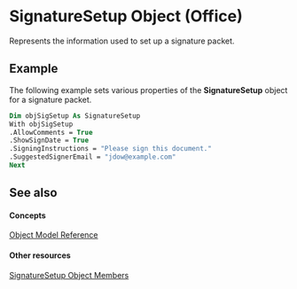 
# SignatureSetup Object (Office)

Represents the information used to set up a signature packet.


## Example

The following example sets various properties of the  **SignatureSetup** object for a signature packet.


```vb
Dim objSigSetup As SignatureSetup 
With objSigSetup 
.AllowComments = True 
.ShowSignDate = True 
.SigningInstructions = "Please sign this document." 
.SuggestedSignerEmail = "jdow@example.com" 
Next
```


## See also


#### Concepts


[Object Model Reference](499c789a-aba2-0fad-649a-0ea964cd3b5e.md)
#### Other resources


[SignatureSetup Object Members](30bec290-276c-6a64-ca46-dc9dd145e3dd.md)